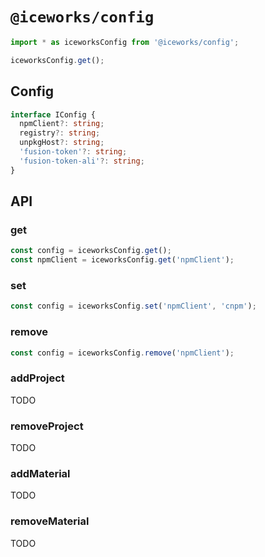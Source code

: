# `@iceworks/config`

```js
import * as iceworksConfig from '@iceworks/config';

iceworksConfig.get();
```

## Config

```typescript
interface IConfig {
  npmClient?: string;
  registry?: string;
  unpkgHost?: string;
  'fusion-token'?: string;
  'fusion-token-ali'?: string;
}
```

## API

### get

```js
const config = iceworksConfig.get();
const npmClient = iceworksConfig.get('npmClient');
```

### set

```js
const config = iceworksConfig.set('npmClient', 'cnpm');
```

### remove

```js
const config = iceworksConfig.remove('npmClient');
```

### addProject

TODO

### removeProject

TODO

### addMaterial

TODO

### removeMaterial

TODO